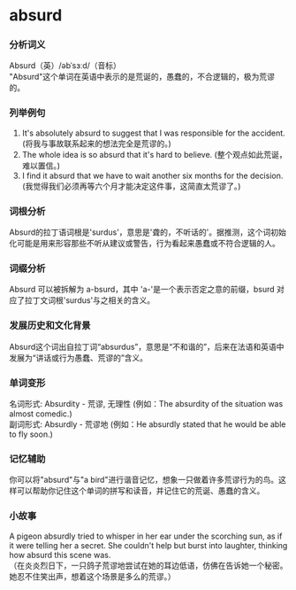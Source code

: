 # absurd

### 分析词义

  

Absurd（英）/əbˈsɜːd/（音标）  
"Absurd"这个单词在英语中表示的是荒诞的，愚蠢的，不合逻辑的，极为荒谬的。

  

### 列举例句

  

1.  It's absolutely absurd to suggest that I was responsible for the accident. (将我与事故联系起来的想法完全是荒谬的。)
2.  The whole idea is so absurd that it's hard to believe. (整个观点如此荒诞，难以置信。)
3.  I find it absurd that we have to wait another six months for the decision. (我觉得我们必须再等六个月才能决定这件事，这简直太荒谬了。)

  

### 词根分析

  

Absurd的拉丁语词根是'surdus'，意思是'聋的，不听话的'。据推测，这个词初始化可能是用来形容那些不听从建议或警告，行为看起来愚蠢或不符合逻辑的人。

  

### 词缀分析

  

Absurd 可以被拆解为 a-bsurd，其中 'a-'是一个表示否定之意的前缀，bsurd 对应了拉丁文词根'surdus'与之相关的含义。

  

### 发展历史和文化背景

  

Absurd这个词出自拉丁词“absurdus”，意思是“不和谐的”，后来在法语和英语中发展为“讲话或行为愚蠢、荒谬的”含义。

  

### 单词变形

  

名词形式: Absurdity - 荒谬, 无理性 (例如：The absurdity of the situation was almost comedic.)  
副词形式: Absurdly - 荒谬地 (例如：He absurdly stated that he would be able to fly soon.)

  

### 记忆辅助

  

你可以将"absurd"与"a bird"进行谐音记忆，想象一只做着许多荒谬行为的鸟。这样可以帮助你记住这个单词的拼写和读音，并记住它的荒诞、愚蠢的含义。

  

### 小故事

  

A pigeon absurdly tried to whisper in her ear under the scorching sun, as if it were telling her a secret. She couldn't help but burst into laughter, thinking how absurd this scene was.  
（在炎炎烈日下，一只鸽子荒谬地尝试在她的耳边低语，仿佛在告诉她一个秘密。她忍不住笑出声，想着这个场景是多么的荒谬。）
